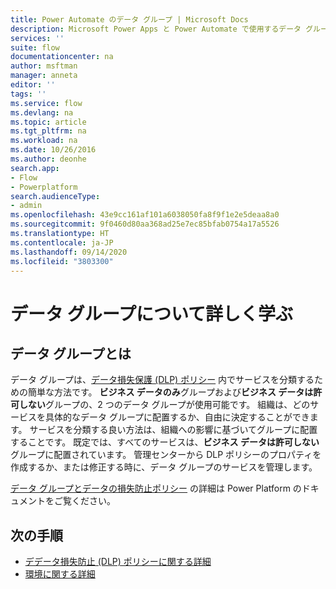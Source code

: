 ```yaml
---
title: Power Automate のデータ グループ | Microsoft Docs
description: Microsoft Power Apps と Power Automate で使用するデータ グループの概要。
services: ''
suite: flow
documentationcenter: na
author: msftman
manager: anneta
editor: ''
tags: ''
ms.service: flow
ms.devlang: na
ms.topic: article
ms.tgt_pltfrm: na
ms.workload: na
ms.date: 10/26/2016
ms.author: deonhe
search.app:
- Flow
- Powerplatform
search.audienceType:
- admin
ms.openlocfilehash: 43e9cc161af101a6038050fa8f9f1e2e5deaa8a0
ms.sourcegitcommit: 9f0460d80aa368ad25e7ec85bfab0754a17a5526
ms.translationtype: HT
ms.contentlocale: ja-JP
ms.lasthandoff: 09/14/2020
ms.locfileid: "3803300"
---
```

# <a name="learn-all-about-data-groups"></a>データ グループについて詳しく学ぶ

## <a name="what-is-a-data-group"></a>データ グループとは

データ グループは、[データ損失保護 (DLP) ポリシー](https://docs.microsoft.com/power-platform/admin/wp-data-loss-prevention) 内でサービスを分類するための簡単な方法です。 **ビジネス データのみ**グループおよび**ビジネス データは許可しない**グループの、2 つのデータ グループが使用可能です。 組織は、どのサービスを具体的なデータ グループに配置するか、自由に決定することができます。 サービスを分類する良い方法は、組織への影響に基づいてグループに配置することです。 既定では、すべてのサービスは、**ビジネス データは許可しない**グループに配置されています。 管理センターから DLP ポリシーのプロパティを作成するか、または修正する時に、データ グループのサービスを管理します。

[データ グループとデータの損失防止ポリシー](https://docs.microsoft.com/power-platform/admin/wp-data-loss-prevention#connector-classification) の詳細は Power Platform のドキュメントをご覧ください。

## <a name="next-steps"></a>次の手順

* [デデータ損失防止 (DLP) ポリシーに関する詳細](https://docs.microsoft.com/power-platform/admin/wp-data-loss-prevention)
* [環境に関する詳細](https://docs.microsoft.com/power-platform/admin/environments-overview)   

